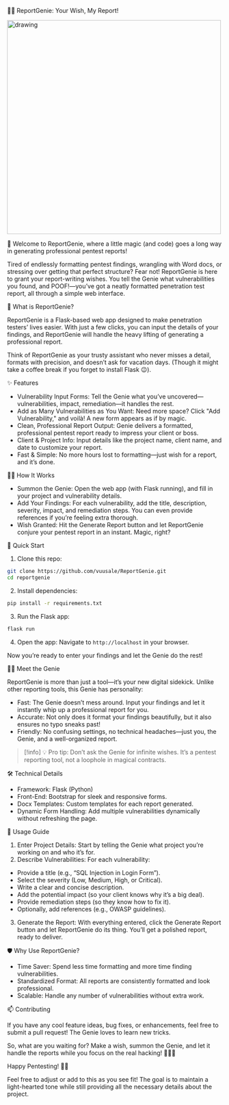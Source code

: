 🧞‍♂️ ReportGenie: Your Wish, My Report!

<img src="https://github.com/user-attachments/assets/b2b0fbc3-7722-4c3a-8ec3-2e05e741d07a" alt="drawing" width="500"/>

👋 Welcome to ReportGenie, where a little magic (and code) goes a long way in generating professional pentest reports!

Tired of endlessly formatting pentest findings, wrangling with Word docs, or stressing over getting that perfect structure? Fear not! ReportGenie is here to grant your report-writing wishes. You tell the Genie what vulnerabilities you found, and POOF!—you’ve got a neatly formatted penetration test report, all through a simple web interface.

🌟 What is ReportGenie?

ReportGenie is a Flask-based web app designed to make penetration testers’ lives easier. With just a few clicks, you can input the details of your findings, and ReportGenie will handle the heavy lifting of generating a professional report.

Think of ReportGenie as your trusty assistant who never misses a detail, formats with precision, and doesn’t ask for vacation days. (Though it might take a coffee break if you forget to install Flask 😉).

✨ Features

- Vulnerability Input Forms: Tell the Genie what you’ve uncovered—vulnerabilities, impact, remediation—it handles the rest.
- Add as Many Vulnerabilities as You Want: Need more space? Click "Add Vulnerability," and voilà! A new form appears as if by magic.
- Clean, Professional Report Output: Genie delivers a formatted, professional pentest report ready to impress your client or boss.
- Client & Project Info: Input details like the project name, client name, and date to customize your report.
- Fast & Simple: No more hours lost to formatting—just wish for a report, and it’s done.

🧙‍♂️ How It Works

- Summon the Genie: Open the web app (with Flask running), and fill in your project and vulnerability details.
- Add Your Findings: For each vulnerability, add the title, description, severity, impact, and remediation steps. You can even provide references if you’re feeling extra thorough.
- Wish Granted: Hit the Generate Report button and let ReportGenie conjure your pentest report in an instant. Magic, right?

🚀 Quick Start

1. Clone this repo:

```bash
git clone https://github.com/vuusale/ReportGenie.git
cd reportgenie
```
2. Install dependencies:
```bash
pip install -r requirements.txt
```
3. Run the Flask app:
```bash
flask run
```
4. Open the app: Navigate to `http://localhost` in your browser.

Now you’re ready to enter your findings and let the Genie do the rest!

🧞‍♂️ Meet the Genie

ReportGenie is more than just a tool—it’s your new digital sidekick. Unlike other reporting tools, this Genie has personality:

- Fast: The Genie doesn’t mess around. Input your findings and let it instantly whip up a professional report for you.
- Accurate: Not only does it format your findings beautifully, but it also ensures no typo sneaks past!
- Friendly: No confusing settings, no technical headaches—just you, the Genie, and a well-organized report.

> [!info]
> 💡 Pro tip: Don’t ask the Genie for infinite wishes. It’s a pentest reporting tool, not a loophole in magical contracts.

🛠️ Technical Details

- Framework: Flask (Python)
- Front-End: Bootstrap for sleek and responsive forms.
- Docx Templates: Custom templates for each report generated.
- Dynamic Form Handling: Add multiple vulnerabilities dynamically without refreshing the page.

📖 Usage Guide

1. Enter Project Details: Start by telling the Genie what project you’re working on and who it’s for.
2. Describe Vulnerabilities: For each vulnerability:
  - Provide a title (e.g., “SQL Injection in Login Form”).
  - Select the severity (Low, Medium, High, or Critical).
  - Write a clear and concise description.
  - Add the potential impact (so your client knows why it’s a big deal).
  - Provide remediation steps (so they know how to fix it).
  -  Optionally, add references (e.g., OWASP guidelines).
3. Generate the Report: With everything entered, click the Generate Report button and let ReportGenie do its thing. You’ll get a polished report, ready to deliver.

🛡️ Why Use ReportGenie?

- Time Saver: Spend less time formatting and more time finding vulnerabilities.
- Standardized Format: All reports are consistently formatted and look professional.
- Scalable: Handle any number of vulnerabilities without extra work.

📫 Contributing

If you have any cool feature ideas, bug fixes, or enhancements, feel free to submit a pull request! The Genie loves to learn new tricks.

So, what are you waiting for? Make a wish, summon the Genie, and let it handle the reports while you focus on the real hacking! 🧞‍♂️✨

Happy Pentesting! 🎩🐍

Feel free to adjust or add to this as you see fit! The goal is to maintain a light-hearted tone while still providing all the necessary details about the project.

